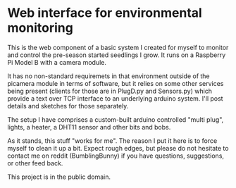 # Web interface for environmental monitoring

This is the web component of a basic system I created for myself to
monitor and control the pre-season started seedlings I grow. It runs
on a Raspberry Pi Model B with a camera module.

It has no non-standard requiremets in that environment outside of the
picamera module in terms of software, but it relies on some other
services being present (clients for those are in PlugD.py and
Sensors.py) which provide a text over TCP interface to an underlying
arduino system. I'll post details and sketches for those separately.

The setup I have comprises a custom-built arduino controlled "multi
plug", lights, a heater, a DHT11 sensor and other bits and bobs.

As it stands, this stuff "works for me". The reason I put it here is
to force myself to clean it up a bit. Expect rough edges, but please
do not hesitate to contact me on reddit (BumblingBunny) if you have
questions, suggestions, or other feed back.

This project is in the public domain.
